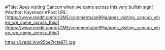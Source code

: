 #Title: Apes visiting Cancun when we came across this very bullish sign!
#Author: Kaysnack
#Post URL: [https://www.reddit.com/r/GME/comments/oe99ja/apes_visiting_cancun_when_we_came_across_this/](https://www.reddit.com/r/GME/comments/oe99ja/apes_visiting_cancun_when_we_came_across_this/)


https://i.redd.it/w95be7rcte971.jpg